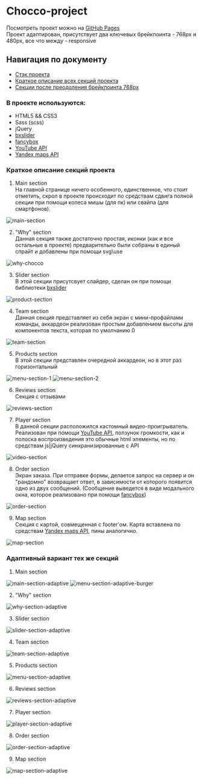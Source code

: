 # Chocco-project

Посмотреть проект можно на [GitHub Pages](https://moradell.github.io/chocco-project/) <br>
Проект адаптирован, присутствует два ключевых брейкпоинта - 768px и 480px, все что между - responsive

## Навигация по документу
* [Стэк проекта](#stack)
* [Краткое описание всех секций проекта](#description)
* [Секции после преодоления брейкпоинта 768px](#description-adaptive)

### <a name="stack"></a>В проекте используются:
* HTML5 && CSS3
* Sass (scss)
* jQuery 
* [bxslider](https://bxslider.com/) 
* [fancybox](https://www.fancyapps.com/fancybox/3/) 
* [YouTube API](https://developers.google.com/youtube)
* [Yandex maps API](https://yandex.ru/dev/maps/)


### <a name="description"></a>Краткое описание секций проекта

1. Main section <br>
На главной странице ничего особенного, единственное, что стоит отметить, скрол в проекте происходит по средствам сдвига полной секции при помощи колеса мишы (для пк) или свайпа (для смартфонов).

![main-section](https://user-images.githubusercontent.com/29666697/113995883-fdc69400-9899-11eb-83a9-57b129da6b55.png)

2. "Why" section <br>
Данная секция также достаточно простая, иконки (как и все остальные в проекте) предварительно были собраны в единый спрайт и добавлены при помощи svg\use

![why-chocco](https://user-images.githubusercontent.com/29666697/113996718-c60c1c00-989a-11eb-82f2-fa8634f65a20.png)

3. Slider section <br>
В этой секции присутсвует слайдер, сделан он при помощи библиотеки [bxslider](https://bxslider.com/) 

![product-section](https://user-images.githubusercontent.com/29666697/113997347-63675000-989b-11eb-9ad4-7b6d263a6ab4.png)

4. Team section <br>
Данная секция представляет из себя экран с мини-профайлами команды, аккардеон реализован простым добавлением высоты для компонентов текста, которая по умолчанию 0

![team-section](https://user-images.githubusercontent.com/29666697/113998335-51d27800-989c-11eb-9bcc-600203080689.png)

5. Products section <br>
В этой секции представлен очередной аккардеон, но в этот раз горизонтальный

![menu-section-1](https://user-images.githubusercontent.com/29666697/114006630-f4422980-98a3-11eb-8843-19274e9d3381.png)
![menu-section-2](https://user-images.githubusercontent.com/29666697/114001988-ce1a8a80-989f-11eb-9180-0058237cca61.png)

6. Reviews section <br>
Секция с отзывами

![reviews-section](https://user-images.githubusercontent.com/29666697/114002305-176ada00-98a0-11eb-9d34-e6182a282e59.png)

7. Player section <br>
В данной секции расположился кастомный видео-проигрыватель. Реализован при помощи [YouTube API](https://developers.google.com/youtube), ползунок громкости, как и полоска воспроизведения это обычные html элементы, но по средствам js|jQuery синхранизированные с API

![video-section](https://user-images.githubusercontent.com/29666697/114003591-361da080-98a1-11eb-813e-bbbd90db8c6e.png)

8. Order section <br>
Экран заказа. При отправке формы, делается запрос на сервер и он "рандомно" возвращает ответ, в зависимости от которого появится одно из двух сообщений. (Сообщение выведется в виде модального окна, которое реализовано при помощи [fancybox](https://www.fancyapps.com/fancybox/3/))

![order-section](https://user-images.githubusercontent.com/29666697/114004960-7893ad00-98a2-11eb-977d-4dab0d78c1e9.png)

9. Map section <br>
Секция с картой, совмещенная с footer'ом. Карта вставлена по средствам [Yandex maps API](https://yandex.ru/dev/maps/), пины аналогично. 

![map-section](https://user-images.githubusercontent.com/29666697/114005073-8e08d700-98a2-11eb-8f09-9674f788918c.png)

### <a name="description-adaptive"></a> Адаптивный вариант тех же секций

1. Main section <br>

![main-section-adaptive](https://user-images.githubusercontent.com/29666697/114017991-1641a900-98b0-11eb-84a9-96844e6731fe.png)
![menu-section-adaptive-burger](https://user-images.githubusercontent.com/29666697/114018007-1a6dc680-98b0-11eb-8744-5956bb7862b4.png)

2. "Why" section <br>

![why-section-adaptive](https://user-images.githubusercontent.com/29666697/114018116-3e310c80-98b0-11eb-8c1f-5196db0d32aa.png)

3. Slider section <br>

![slider-section-adaptive](https://user-images.githubusercontent.com/29666697/114018223-59038100-98b0-11eb-8e0a-128ed4f9a59d.png)

4. Team section <br>

![team-section-adaptive](https://user-images.githubusercontent.com/29666697/114018277-66b90680-98b0-11eb-94fc-32bec31e0a5d.png)

5. Products section <br>

![menu-section-adaptive](https://user-images.githubusercontent.com/29666697/114018348-789aa980-98b0-11eb-967e-080f7c46478f.png)

6. Reviews section <br>

![reviews-section-adaptive](https://user-images.githubusercontent.com/29666697/114018403-88b28900-98b0-11eb-9e04-a685019bc495.png)

7. Player section <br>

![player-section-adaptive](https://user-images.githubusercontent.com/29666697/114018439-92d48780-98b0-11eb-8ea7-668c8ce66b33.png)

8. Order section <br>

![order-section-adaptive](https://user-images.githubusercontent.com/29666697/114018470-9b2cc280-98b0-11eb-99fa-11dadfdb645b.png)

9. Map section <br>

![map-section-adaptive](https://user-images.githubusercontent.com/29666697/114018585-be577200-98b0-11eb-91c6-bb79256ba21b.png)
